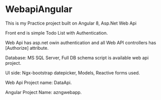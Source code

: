 # WebapiAngular
This is my Practice project built on Angular 8, Asp.Net Web Api

Front end is simple Todo List with Authentication.

Web Api has asp.net owin authentication and all Web API controllers has [Authorize] attribute.

Database: MS SQL Server, Full DB schema script is available web api project.

UI side: Ngx-bootstrap datepicker, Models, Reactive forms used.

Web Api Project name: DataApi.

Angular Project Name: azngwebapp.


